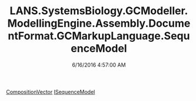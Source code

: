 ﻿---
title: LANS.SystemsBiology.GCModeller.ModellingEngine.Assembly.DocumentFormat.GCMarkupLanguage.SequenceModel
date: 6/16/2016 4:57:00 AM
---

[CompositionVector](T-LANS.SystemsBiology.GCModeller.ModellingEngine.Assembly.DocumentFormat.GCMarkupLanguage.SequenceModel.CompositionVector.html)
[ISequenceModel](T-LANS.SystemsBiology.GCModeller.ModellingEngine.Assembly.DocumentFormat.GCMarkupLanguage.SequenceModel.ISequenceModel.html)
